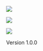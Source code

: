 <a href="https://codeclimate.com/github/yu-wang-bah/EB-Pipeline"><img src="https://codeclimate.com/github/yu-wang-bah/EB-Pipeline/badges/gpa.svg" /></a>

<a href="https://codeclimate.com/github/yu-wang-bah/EB-Pipeline/coverage"><img src="https://codeclimate.com/github/yu-wang-bah/EB-Pipeline/badges/coverage.svg" /></a>

<a href="https://codeclimate.com/github/yu-wang-bah/EB-Pipeline"><img src="https://codeclimate.com/github/yu-wang-bah/EB-Pipeline/badges/issue_count.svg" /></a>

Version 1.0.0
